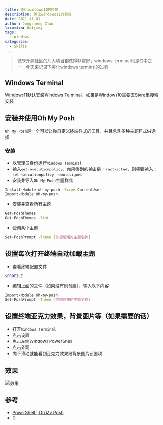 ```yaml
---
title: 美化windows11的终端
description: 美化windows11的终端
date: 2021-11-01
author: Dongsheng Zhao
location: Beijing
tags:
  - Windows
categories:
  - Skills
---
```


> 微软开源社区的几大项目都做得非常好，windows-terminal也是其中之一，今天来记录下美化windows terminal的过程

<!-- more -->

## Windows Terminal

Windows11默认安装Windows Terminal，如果是Windows10需要去Store里搜索安装

## 安装并使用Oh My Posh

`Oh My Posh`是一个可以让你自定义终端样式的工具，并且包含多种主题样式供选择

### 安装

* 以管理员身份运行`Windows Terminal`
* 输入`get-executionpolicy`，如果得到的输出是：`restricted`，则需要输入：`set-executionpolicy remotesigned`
* 安装并导入`Oh My Posh`主题样式
```sh
Install-Module oh-my-posh -Scope CurrentUser
Import-Module oh-my-posh
```
* 安装并查看所有主题
```sh
Get-PoshThemes
Get-PoshThemes -list
```
* 使用某个主题
```sh
Set-PoshPrompt -Theme [你想使用的主题名称]
```

## 设置每次打开终端自动加载主题

* 查看终端配置文件
```sh
$PROFILE
```
* 编辑上面的文件（如果没有则创建），输入以下内容
```sh
Import-Module oh-my-posh
Set-PoshPrompt -Theme [你想使用的主题名称]
```

## 设置终端亚克力效果，背景图片等（如果需要的话）

* 打开`Windows Terminal`
* 点击设置
* 点击左侧Windows PowerShell
* 点击外观
* 向下滑动就能看到亚克力效果跟背景图片设置项

## 效果

![效果](/images/438F10B1-F7E6-404a-AA6D-46D218E017D3.png)


## 参考

* [PowerShell | Oh My Posh](https://ohmyposh.dev/docs/pwsh)
* []